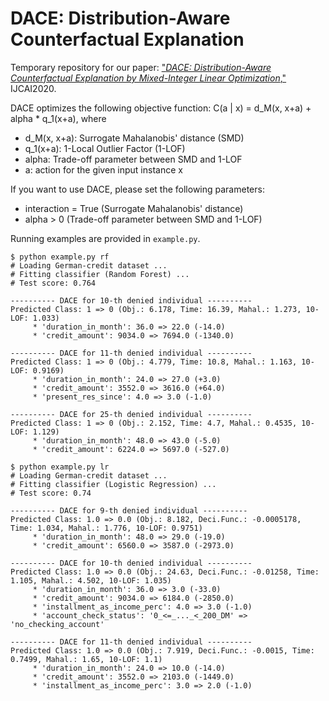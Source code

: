 # DACE: Distribution-Aware Counterfactual Explanation

Temporary repository for our paper: ["*DACE: Distribution-Aware Counterfactual Explanation by Mixed-Integer Linear Optimization*,"](https://www.ijcai.org/Proceedings/2020/395) IJCAI2020.

DACE optimizes the following objective function: C(a | x) = d_M(x, x+a) + alpha * q_1(x+a), where
* d_M(x, x+a): Surrogate Mahalanobis' distance (SMD)
* q_1(x+a): 1-Local Outlier Factor (1-LOF)
* alpha:  Trade-off parameter between SMD and 1-LOF
* a: action for the given input instance x

If you want to use DACE, please set the following parameters:
* interaction = True  (Surrogate Mahalanobis' distance)
* alpha > 0  (Trade-off parameter between SMD and 1-LOF)

Running examples are provided in `example.py`.
```
$ python example.py rf
# Loading German-credit dataset ...
# Fitting classifier (Random Forest) ...
# Test score: 0.764

---------- DACE for 10-th denied individual ----------
Predicted Class: 1 => 0 (Obj.: 6.178, Time: 16.39, Mahal.: 1.273, 10-LOF: 1.033)
	 * 'duration_in_month': 36.0 => 22.0 (-14.0)
	 * 'credit_amount': 9034.0 => 7694.0 (-1340.0)

---------- DACE for 11-th denied individual ----------
Predicted Class: 1 => 0 (Obj.: 4.779, Time: 10.8, Mahal.: 1.163, 10-LOF: 0.9169)
	 * 'duration_in_month': 24.0 => 27.0 (+3.0)
	 * 'credit_amount': 3552.0 => 3616.0 (+64.0)
	 * 'present_res_since': 4.0 => 3.0 (-1.0)

---------- DACE for 25-th denied individual ----------
Predicted Class: 1 => 0 (Obj.: 2.152, Time: 4.7, Mahal.: 0.4535, 10-LOF: 1.129)
	 * 'duration_in_month': 48.0 => 43.0 (-5.0)
	 * 'credit_amount': 6224.0 => 5697.0 (-527.0)
```
```
$ python example.py lr
# Loading German-credit dataset ...
# Fitting classifier (Logistic Regression) ...
# Test score: 0.74

---------- DACE for 9-th denied individual ----------
Predicted Class: 1.0 => 0.0 (Obj.: 8.182, Deci.Func.: -0.0005178, Time: 1.034, Mahal.: 1.776, 10-LOF: 0.9751)
	 * 'duration_in_month': 48.0 => 29.0 (-19.0)
	 * 'credit_amount': 6560.0 => 3587.0 (-2973.0)

---------- DACE for 10-th denied individual ----------
Predicted Class: 1.0 => 0.0 (Obj.: 24.63, Deci.Func.: -0.01258, Time: 1.105, Mahal.: 4.502, 10-LOF: 1.035)
	 * 'duration_in_month': 36.0 => 3.0 (-33.0)
	 * 'credit_amount': 9034.0 => 6184.0 (-2850.0)
	 * 'installment_as_income_perc': 4.0 => 3.0 (-1.0)
	 * 'account_check_status': '0_<=_..._<_200_DM' => 'no_checking_account'

---------- DACE for 11-th denied individual ----------
Predicted Class: 1.0 => 0.0 (Obj.: 7.919, Deci.Func.: -0.0015, Time: 0.7499, Mahal.: 1.65, 10-LOF: 1.1)
	 * 'duration_in_month': 24.0 => 10.0 (-14.0)
	 * 'credit_amount': 3552.0 => 2103.0 (-1449.0)
	 * 'installment_as_income_perc': 3.0 => 2.0 (-1.0)
```
